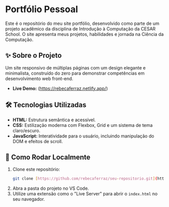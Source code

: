 # Portfólio Pessoal

Este é o repositório do meu site portfólio, desenvolvido como parte de um projeto acadêmico da disciplina de Introdução à Computação da CESAR School. O site apresenta meus projetos, habilidades e jornada na Ciência da Computação.

## ✨ Sobre o Projeto

Um site responsivo de múltiplas páginas com um design elegante e minimalista, construído do zero para demonstrar competências em desenvolvimento web front-end.

- **Live Demo:** (https://rebecaferraz.netlify.app/)

## 🛠️ Tecnologias Utilizadas

- **HTML:** Estrutura semântica e acessível.
- **CSS:** Estilização moderna com Flexbox, Grid e um sistema de tema claro/escuro.
- **JavaScript:** Interatividade para o usuário, incluindo manipulação do DOM e efeitos de scroll.

## 🚀 Como Rodar Localmente

1. Clone este repositório:
   ```bash
   git clone [https://github.com/rebecaferraz/seu-repositorio.git](https://github.com/rebecaferraz/seu-repositorio.git)
   ```
2. Abra a pasta do projeto no VS Code.
3. Utilize uma extensão como o "Live Server" para abrir o `index.html` no seu navegador.
